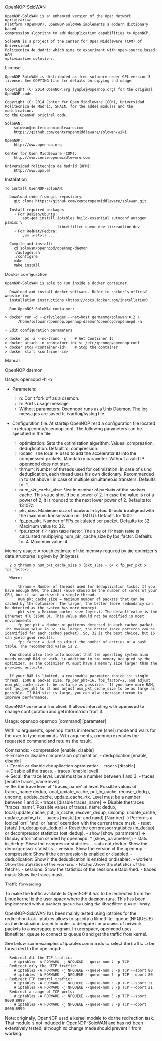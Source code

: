 
OpenNOP-SoloWAN

    OpenNOP-SoloWAN is an enhanced version of the Open Network Optimization 
    Platform (OpenNOP). OpenNOP-SoloWAN implements a modern dictionary based
    compression algorithm to add deduplication capabilities to OpenNOP. 

    SoloWAN is a project of the Center for Open Middleware (COM) of Universidad
    Politecnica de Madrid which aims to experiment with open-source based WAN 
    optimization solutions.

License

    OpenNOP-SoloWAN is distributed as free software under GPL version 3 
    license. See COPYING file for details on copying and usage.

    Copyright (C) 2014 OpenNOP.org (yaplej@opennop.org) for the original 
    OpenNOP code.

    Copyright (C) 2014 Center for Open Middleware (COM), Universidad 
    Politecnica de Madrid, SPAIN, for the added modules and the modifications 
    to the OpenNOP original code.

    SoloWAN:                 
        solowan@centeropenmiddleware.com
        https://github.com/centeropenmiddleware/solowan/wiki

    OpenNOP:
        http://www.opennop.org

    Center for Open Middleware (COM):
        http://www.centeropenmiddleware.com

    Universidad Politecnica de Madrid (UPM):
        http://www.upm.es   

Installation

    To install OpenNOP-SoloWAN:

    - Download code from git repository:
        git clone https://github.com/centeropenmiddleware/solowan.git

    - Install required packages:
        + For Debian/Ubuntu:
            apt-get install iptables build-essential autoconf autogen psmisc \
                            libnetfilter-queue-dev libreadline-dev
        + For RedHat/Fedora:
            yum install ...

    - Compile and install:
        cd solowan/opennopd/opennop-daemon
        ./autogen.sh 
        ./configure
        make
        make install

Docker configuration

    OpenNOP-SoloWAN is able to run inside a docker container. 

    - Download and install docker software. Refer to docker's official website for 
      installation instructions (https://docs.docker.com/installation)

    - Run OpenNOP-SoloWAN container:

	> docker run -d --privileged --net=host germanmg/solowan:0.2 \
          /home/solowan/opennop/opennop-daemon/opennopd/opennopd -n

    - Edit configuration parameters

	> docker ps -a --no-trunc -q    # Get Container ID
	> docker attach -n <container-id> vi /etc/opennop/opennop.conf
	> docker stop <container-id>    # Stop the container
	> docker start <container-id>

Manual

  OpenNOP daemon

  Usage: opennopd -h -n

  - Parameters:
      + n: Don't fork off as a daemon.
	  + h: Prints usage message.
	  + Without parameters: Opennopd runs as a Unix Daemon. The log messages are
        saved to /var/log/syslog file.

  - Configuration file. At startup OpenNOP read a configuration file located 
    in /etc/opennop/opennop.conf. The following parameters can be specified 
    in the file:
	  - optimization: Sets the optimization algorithm. 
        Values: compression, deduplication. 
        Default to: compression.
      - localid: The local IP used to add the accelerator ID into the 
        compressed packets. Mandatory parameter. Without a valid IP opennopd
        does not start.
	  - thrnum: Number of threads used for optimization. In case of using 
        deduplication, each thread uses his own dictionary. Recommended in 
        to set above 1 in case of multiple simultaneous transfers. 
        Defaults to: 1.
	  - num_pkt_cache_size: Size in number of packets of the packets cache. 
        This value should be a power of 2. In case the value is not a power 
        of 2, it is rounded to the next lower power of 2. 
        Defaults to: 131072.
      - pkt_size. Maximum size of packets in bytes. Should be aligned with 
        the maximum transmission unit (MTU). 
        Defaults to: 1500.
      - fp_per_pkt. Number of FPs calculated per packet.
        Defaults to: 32.
        Maximum value to: 32.
      - fps_factor. FP hash table factor. The size of FP hash table is calculated multiplying num_pkt_cache_size by fps_factor.
        Defaults to: 4.
        Maximum value: 4.

  Memory usage: A rough estimate of the memory required by the optimizer's data structures is given by (in bytes):

      2 x thrnum x num_pkt_cache_size x (pkt_size + 64 x fp_per_pkt x fps_factor)

      Where:

          thrnum = Number of threads used for deduplication tasks. If you have enough RAM, the ideal value should be the number of cores of your CPU, but it can work with a single thread.
          num_pkt_cache_size = Maximum number of packets that can be cached by the optimizer. The larger, the better (more redundancy can be detected as the system has more memory).
          pkt_size = Maximum packet size (bytes). The default value is the Ethernet MTU (1500 B). This value should not be modified in most environments.
          fp_per_pkt = Number of patterns detected in each cached packet. The maximum value is 32. The larger, the better (more patterns can be identified for each cached packet). So, 32 is the best choice, but 16 can yield good results.
          fps_factor = Used to adjust the number of entries of a hash table. The recommended value is 2.

      You should also take into account that the operating system also needs enough RAM to work, in addition to the memory occupied by the optimizer, so the optimizer PC must have a memory size larger than the previous estimate.

      If your RAM is limited, a reasonable parameter choice is: single thread, 1500 B packet size, fp_per_pkt=16, fps_factor=2, and adjust num_pkt_cache_size to be as large as possible.  If you have more RAM, set fps_per_pkt to 32 and adjust num_pkt_cache_size to be as large as possible. If RAM size is large, you can also increase thrnum to improve performance.


  OpenNOP command line client. It allows interacting with opennopd to change 
  configuration and get information from it. 

  Usage:  opennop
          opennop [command] [parameter]

  With no arguments, opennop starts in interactive (shell) mode and waits for
  the user to type commnds. With arguments, opennop executes the requested 
  command and returns the result.

  Commands:
	- compression [enable, disable]         
        -> Enable or disable compression optimization. 
	- deduplication [enable, disable]       
        -> Enable or disable deduplication optimization.
	- traces [disable]                      
        -> Disable all the traces.
	- traces [enable level]                 
        -> Set all the trace level. Level must be a number between 1 and 3. 
	- traces [enable traces_name level]     
        -> Set the trace level of "traces_name" at level. Possible values of 
           traces_name: dedup, local_update_cache, put_in_cache, recover_dedup, 
           uncomp, update_cache, update_cache_rtx. Level must be a number 
           between 1 and 3. 
	- traces [disable traces_name]
        -> Disable the traces "traces_name". Possible values of traces_name: 
           dedup, local_update_cache, put_in_cache, recover_dedup, uncomp, 
           update_cache, update_cache_rtx.
	- traces [mask] [orr and nand] [Number]
        -> Performs a logical 'orr', 'and' or 'nand' operation with the current 
           trace mask.
	- reset [stats] [in_dedup out_dedup]
        -> Reset the compressor statistics (in_dedup) or decompressor 
           statistics (out_dedup).
	- show [show_parameters]
        -> Display information sended by opennopd.
		* [show_parameters]:
			- stats in_dedup: Show the compressor statistics.
			- stats out_dedup: Show the decompressor statistics.
			- version: Show the version of the opennop.
			- compression: Show if the compression is enabled or disabled.
			- deduplication: Show if the deduplication is enabled or disabled.
			- workers: Show the statistics of the workers.
			- fetcher:Show the statistics of the fetcher.
			- sessions: Show the statistics of the sessions established.
			- traces mask: Show the traces mask.

Traffic forwarding

  To make the traffic available to OpenNOP it has to be redirected from the 
  Linux kernel to the user-space where the daemon runs. This has been 
  implemented with a packets queue by using the libnetfilter-queue
  library.

  OpenNOP-SoloWAN has been mainly tested using iptables for the redirection
  task. iptables allows to specify a libnetfilter-queue (NFQUEUE) as the 
  destination target in order to delegate the process of network packets 
  to a userspace program. In userspace, opennopd uses libnetfilter_queue 
  to connect to queue 0 and get the traffic from kernel. 

  See below some examples of iptables commands to select the traffic 
  to be forwarded to the opennopd:

	- Redirect ALL the TCP traffic:
		# iptables -A FORWARD -j NFQUEUE --queue-num 0 -p TCP
	- Redirect only the HTTP traffic:
		# iptables -A FORWARD -j NFQUEUE --queue-num 0 -p TCP --sport 80
		# iptables -A FORWARD -j NFQUEUE --queue-num 0 -p TCP --dport 80
	- Redirect FTP control traffic:
		# iptables -A FORWARD -j NFQUEUE --queue-num 0 -p TCP --sport 21
		# iptables -A FORWARD -j NFQUEUE --queue-num 0 -p TCP --dport 21
	- Redirect a range of TCP ports:
		# iptables -A FORWARD -j NFQUEUE --queue-num 0 -p TCP --sport 8000:8999
		# iptables -A FORWARD -j NFQUEUE --queue-num 0 -p TCP --dport 8000:8999

  Note: originally, OpenNOP used a kernel module to do the redirection task. 
  That module is not included in OpenNOP-SoloWAN and has not been extensively 
  tested, although no change made should prevent it from working.


